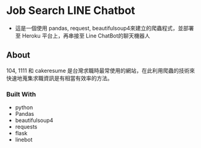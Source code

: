 # Job Search LINE Chatbot

* 這是一個使用 pandas, request, beautifulsoup4來建立的爬蟲程式，並部署至 Heroku 平台上，再串接至 Line ChatBot的聊天機器人

## About
104, 1111 和 cakeresume 是台灣求職時最常使用的網站，在此利用爬蟲的技術來快速地蒐集求職資訊是有相當有效率的方法。

### Built With
* python
* Pandas
* beautifulsoup4
* requests
* flask
* linebot

